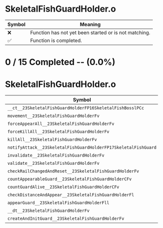 # SkeletalFishGuardHolder.o
| Symbol | Meaning 
| ------------- | ------------- 
| :x: | Function has not yet been started or is not matching. 
| :white_check_mark: | Function is completed. 


# 0 / 15 Completed -- (0.0%)
# SkeletalFishGuardHolder.o
| Symbol | Decompiled? |
| ------------- | ------------- |
| `__ct__23SkeletalFishGuardHolderFP16SkeletalFishBosslPCc` | :x: |
| `movement__23SkeletalFishGuardHolderFv` | :x: |
| `forceAppearAll__23SkeletalFishGuardHolderFv` | :x: |
| `forceKillAll__23SkeletalFishGuardHolderFv` | :x: |
| `killAll__23SkeletalFishGuardHolderFv` | :x: |
| `notifyAttack__23SkeletalFishGuardHolderFP17SkeletalFishGuard` | :x: |
| `invalidate__23SkeletalFishGuardHolderFv` | :x: |
| `validate__23SkeletalFishGuardHolderFv` | :x: |
| `checkRailChangedAndReset__23SkeletalFishGuardHolderFv` | :x: |
| `countAppearableGuard__23SkeletalFishGuardHolderCFv` | :x: |
| `countGuardAlive__23SkeletalFishGuardHolderCFv` | :x: |
| `checkDistanceAndAppear__23SkeletalFishGuardHolderFl` | :x: |
| `appearGuard__23SkeletalFishGuardHolderFll` | :x: |
| `__dt__23SkeletalFishGuardHolderFv` | :x: |
| `createAndInitGuard__23SkeletalFishGuardHolderFv` | :x: |
